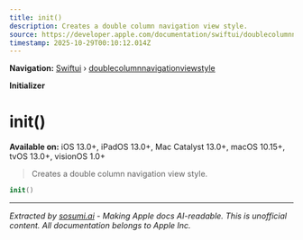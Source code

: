 ```yaml
---
title: init()
description: Creates a double column navigation view style.
source: https://developer.apple.com/documentation/swiftui/doublecolumnnavigationviewstyle/init()
timestamp: 2025-10-29T00:10:12.014Z
---
```


**Navigation:** [Swiftui](/documentation/swiftui) › [doublecolumnnavigationviewstyle](/documentation/swiftui/doublecolumnnavigationviewstyle)

**Initializer**

# init()

**Available on:** iOS 13.0+, iPadOS 13.0+, Mac Catalyst 13.0+, macOS 10.15+, tvOS 13.0+, visionOS 1.0+

> Creates a double column navigation view style.

```swift
init()
```

---

*Extracted by [sosumi.ai](https://sosumi.ai) - Making Apple docs AI-readable.*
*This is unofficial content. All documentation belongs to Apple Inc.*
